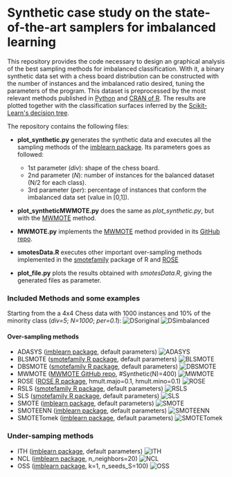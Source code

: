 # Synthetic case study on the state-of-the-art samplers for imbalanced learning

This repository provides the code necessary to design an graphical analysis of the best sampling methods for imbalanced classification. With it, a binary synthetic data set with a chess board distribution can be constructed with the number of instances and the imbalanced ratio desired, tuning the parameters of the program. This dataset is preprocessed by the most relevant methods published in [Python](https://www.python.org)  and  [CRAN of R](https://cran.r-project.org). The results are plotted together with the classification surfaces inferred by the [Scikit-Learn's decision tree](http://scikit-learn.org/stable/modules/tree.html#classification). 

The repository contains the following files:

- **plot_synthetic.py** generates the synthetic data and executes all the sampling methods of the [imblearn package](http://contrib.scikit-learn.org/imbalanced-learn/index.html).  Its parameters goes as followed:

  - 1st parameter (*div*): shape of the chess board.
  - 2nd parameter (*N*): number of instances for the balanced dataset (N/2 for each class).
  - 3rd parameter (*per*): percentage of instances that conform the imbalanced data set (value in [0,1]).

- **plot_syntheticMWMOTE.py** does the same as *plot_synthetic.py*, but with the [MWMOTE](https://github.com/yen-von/MWMOTE) method.
- **MWMOTE.py** implements the [MWMOTE](http://ieeexplore.ieee.org/document/6361394/) method provided in its [GitHub repo](https://github.com/yen-von/MWMOTE).
- **smotesData.R** executes other important over-sampling methods implemented in the [smotefamily](https://cran.r-project.org/web/packages/smotefamily/index.html) package of R and [ROSE](https://cran.r-project.org/web/packages/ROSE/index.htmll)
- **plot_file.py** plots the results obtained with  *smotesData.R*, giving the generated files as parameter.

### Included Methods and some examples
Starting from the a 4x4 Chess data with 1000 instances and 10% of the minority class (*div=5*; *N=1000*; *per=0.1*): 
![DSoriginal](./plots/chess4x4_n1000_1.0DT.png)
![DSimbalanced](./plots/chess4x4_n1000_0.1DT.png)
#### Over-sampling methods

 - ADASYS ([imblearn package](http://contrib.scikit-learn.org/imbalanced-learn/index.html), default parameters)
 ![ADASYS](./plots/ADASYS4x4_n1000_0.1DT.png)
 - BLSMOTE ([smotefamily R package](https://cran.r-project.org/web/packages/smotefamily/index.html), default parameters)
 ![BLSMOTE](./plots/BLSMOTE4x4_n1000_0.1DT.png)
 - DBSMOTE ([smotefamily R package](https://cran.r-project.org/web/packages/smotefamily/index.html), default parameters)
 ![DBSMOTE](./plots/DBSMOTE4x4_n1000_0.1DT.png)
 - MWMOTE ([MWMOTE GitHub repo](https://cran.r-project.org/web/packages/smotefamily/index.html), #Synthetic(N)=400)
 ![MWMOTE](./plots/MWMOTE4x4_n1000_10.1DT.png)
 - ROSE ([ROSE R package](https://cran.r-project.org/web/packages/ROSE/index.htmll), hmult.majo=0.1, hmult.mino=0.1)
 ![ROSE](./plots/ROSE4x4_n1000_0.1DT.png)
 - RSLS ([smotefamily R package](https://cran.r-project.org/web/packages/smotefamily/index.html), default parameters)
 ![RSLS](./plots/RSLS4x4_n1000_0.1DT.png)
 - SLS ([smotefamily R package](https://cran.r-project.org/web/packages/smotefamily/index.html), default parameters)
 ![SLS](./plots/SLS4x4_n1000_0.1DT.png)
 - SMOTE ([imblearn package](http://contrib.scikit-learn.org/imbalanced-learn/index.html), default parameters)
 ![SMOTE](./plots/SMOTE4x4_n1000_0.1DT.png)
 - SMOTEENN ([imblearn package](http://contrib.scikit-learn.org/imbalanced-learn/index.html), default parameters)
 ![SMOTEENN](./plots/SMOTEENN4x4_n1000_0.1DT.png)
 - SMOTETomek ([imblearn package](http://contrib.scikit-learn.org/imbalanced-learn/index.html), default parameters)
 ![SMOTETomek](./plots/SMOTETomek4x4_n1000_0.1DT.png)

### Under-samping methods
- ITH ([imblearn package](http://contrib.scikit-learn.org/imbalanced-learn/index.html), default parameters)
![ITH](./plots/ITH4x4_n1000_0.1DT.png)
- NCL ([imblearn package](http://contrib.scikit-learn.org/imbalanced-learn/index.html), n_neighbors=20)
![NCL](./plots/NCL4x4_n1000_0.1DT.png)
- OSS ([imblearn package](http://contrib.scikit-learn.org/imbalanced-learn/index.html), k=1, n_seeds_S=100)
![OSS](./plots/OSS4x4_n1000_0.1DT.png)
